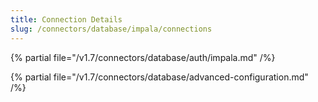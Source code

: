 ```yaml
---
title: Connection Details
slug: /connectors/database/impala/connections
---
```


{% partial file="/v1.7/connectors/database/auth/impala.md" /%}

{% partial file="/v1.7/connectors/database/advanced-configuration.md" /%}
